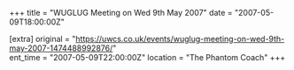+++
title = "WUGLUG Meeting on Wed 9th May 2007"
date = "2007-05-09T18:00:00Z"

[extra]
original = "https://uwcs.co.uk/events/wuglug-meeting-on-wed-9th-may-2007-1474488992876/"    
ent_time = "2007-05-09T22:00:00Z"
location = "The Phantom Coach"
+++



